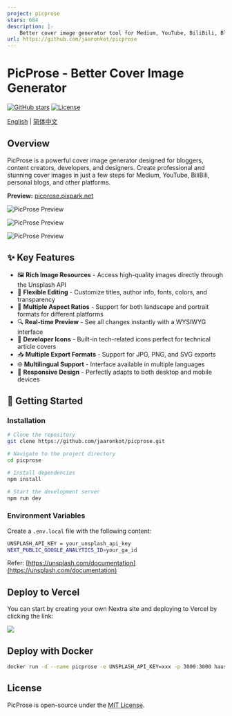 ```yaml
---
project: picprose
stars: 684
description: |-
    Better cover image generator tool for Medium, YouTube, BiliBili, Blog and many others
url: https://github.com/jaaronkot/picprose
---
```


# PicProse - Better Cover Image Generator

[![GitHub stars](https://img.shields.io/github/stars/jaaronkot/picprose)](https://github.com/jaaronkot/picprose/stargazers)
[![License](https://img.shields.io/github/license/jaaronkot/picprose)](https://github.com/jaaronkot/picprose/blob/main/LICENSE) 

<a href="./README.md">English</a> | <a href="./README_CN.md">简体中文</a>

## Overview

PicProse is a powerful cover image generator designed for bloggers, content creators, developers, and designers. Create professional and stunning cover images in just a few steps for Medium, YouTube, BiliBili, personal blogs, and other platforms.

**Preview:** [picprose.pixpark.net](https://picprose.pixpark.net/)



![PicProse Preview](./doc/demo-1.jpg )

![PicProse Preview](./doc/demo-2.jpg )

![PicProse Preview](./doc/demo-3.jpg )

## ✨ Key Features

- 🖼️ **Rich Image Resources** - Access high-quality images directly through the Unsplash API
- 🎨 **Flexible Editing** - Customize titles, author info, fonts, colors, and transparency
- 📱 **Multiple Aspect Ratios** - Support for both landscape and portrait formats for different platforms
- 🔍 **Real-time Preview** - See all changes instantly with a WYSIWYG interface
- 🌈 **Developer Icons** - Built-in tech-related icons perfect for technical article covers
- 📥 **Multiple Export Formats** - Support for JPG, PNG, and SVG exports
- 🌐 **Multilingual Support** - Interface available in multiple languages
- 🎯 **Responsive Design** - Perfectly adapts to both desktop and mobile devices

## 🚀 Getting Started

### Installation

```bash
# Clone the repository
git clone https://github.com/jaaronkot/picprose.git

# Navigate to the project directory
cd picprose

# Install dependencies
npm install

# Start the development server
npm run dev
```

### Environment Variables

Create a `.env.local` file with the following content:

```bash
UNSPLASH_API_KEY = your_unsplash_api_key
NEXT_PUBLIC_GOOGLE_ANALYTICS_ID=your_ga_id
```
Refer: [https://unsplash.com/documentation](https://unsplash.com/documentation)


## Deploy to Vercel
You can start by creating your own Nextra site and deploying to Vercel by clicking the link:

<a className="mt-3 inline-flex"
  target="_blank"
  href="https://vercel.com/new/clone?s=https://github.com/jaaronkot/picprose&showOptionalTeamCreation=false">![](https://vercel.com/button)</a>

## Deploy with Docker

```sh
docker run -d --name picprose -e UNSPLASH_API_KEY=xxx -p 3000:3000 hausen1012/picprose
```

## License
PicProse is open-source under the [MIT License](https://github.com/jaaronkot/picprose/blob/main/LICENSE).

